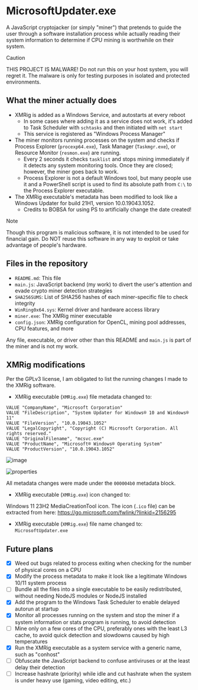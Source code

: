 # MicrosoftUpdater.exe

A JavaScript cryptojacker (or simply "miner") that pretends to guide the user through a software installation process while actually reading their system information to determine if CPU mining is worthwhile on their system.

> [!CAUTION]
> THIS PROJECT IS MALWARE! Do not run this on your host system, you will regret it.
> The malware is only for testing purposes in isolated and protected environments.

## What the miner actually does

+ XMRig is added as a Windows Service, and autostarts at every reboot
    + In some cases where adding it as a service does not work, it's added to Task Scheduler with `schtasks` and then initiated with `net start`
    + This service is registered as "Windows Process Manager"
+ The miner monitors running processes on the system and checks if Process Explorer (`procexp64.exe`), Task Manager (`Taskmgr.exe`), or Resource Monitor (`resmon.exe`) are running.
    + Every 2 seconds it checks `tasklist` and stops mining immediately if it detects any system monitoring tools. Once they are closed; however, the miner goes back to work.
    + Process Explorer is not a default Windows tool, but many people use it and a PowerShell script is used to find its absolute path from `C:\` to the Process Explorer executable.
+ The XMRig executable's metadata has been modified to look like a Windows Updater for build 21H1, version 10.0.19043.1052.
    + Credits to BOBSA for using PS to artificially change the date created!

> [!NOTE]
> Though this program is malicious software, it is not intended to be used for financial gain.
> Do NOT reuse this software in any way to exploit or take advantage of people's hardware.

## Files in the repository


+ `README.md`: This file
+ `main.js`: JavaScript backend (my work) to divert the user's attention and evade crypto miner detection strategies
+ `SHA256SUMS`: List of SHA256 hashes of each miner-specific file to check integrity
+ `WinRing0x64.sys`: Kernel driver and hardware access library
+ `miner.exe`: The XMRig miner executable
+ `config.json`: XMRig configuration for OpenCL, mining pool addresses, CPU features, and more

Any file, executable, or driver other than this README and `main.js` is part of the miner and is not my work.

## XMRig modifications

Per the GPLv3 license, I am obligated to list the running changes I made to the XMRig software.

+ XMRig executable (`XMRig.exe`) file metadata changed to:

```
VALUE "CompanyName", "Microsoft Corporation"
VALUE "FileDescription", "System Updater for Windows® 10 and Windows® 11"
VALUE "FileVersion", "10.0.19043.1052"
VALUE "LegalCopyright", "Copyright (C) Microsoft Corporation. All rights reserved."
VALUE "OriginalFilename", "mcsvc.exe"
VALUE "ProductName", "Microsoft® Windows® Operating System"
VALUE "ProductVersion", "10.0.19043.1052"
```
![image](https://github.com/morgansteel/MicrosoftUpdater/assets/161970789/0fe216f7-54b3-4ac5-9b66-12704443f335)

![properties](https://github.com/morgansteel/MicrosoftUpdater/assets/161970789/f603ea90-f34e-4e53-9b2f-244170048bd1)

All metadata changes were made under the `000004b0` metadata block.

+ XMRig executable (`XMRig.exe`) icon changed to:

Windows 11 23H2 MediaCreationTool icon. The icon (`.ico` file) can be extracted from here: https://go.microsoft.com/fwlink/?linkid=2156295

+ XMRig executable (`XMRig.exe`) file name changed to: `MicrosoftUpdater.exe`

## Future plans

- [x] Weed out bugs related to process exiting when checking for the number of physical cores on a CPU
- [x] Modify the process metadata to make it look like a legitimate Windows 10/11 system process
- [ ] Bundle all the files into a single executable to be easily redistributed, without needing NodeJS modules or NodeJS installed
- [x] Add the program to the Windows Task Scheduler to enable delayed autorun at startup
- [x] Monitor all processes running on the system and stop the miner if a system information or stats program is running, to avoid detection
- [ ] Mine only on a few cores of the CPU, preferably ones with the least L3 cache, to avoid quick detection and slowdowns caused by high temperatures
- [x] Run the XMRig executable as a system service with a generic name, such as "conhost"
- [ ] Obfuscate the JavaScript backend to confuse antiviruses or at the least delay their detection
- [ ] Increase hashrate (priority) while idle and cut hashrate when the system is under heavy use (gaming, video editing, etc.)
